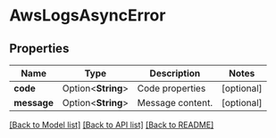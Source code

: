 # AwsLogsAsyncError

## Properties

Name | Type | Description | Notes
------------ | ------------- | ------------- | -------------
**code** | Option<**String**> | Code properties | [optional]
**message** | Option<**String**> | Message content. | [optional]

[[Back to Model list]](../README.md#documentation-for-models) [[Back to API list]](../README.md#documentation-for-api-endpoints) [[Back to README]](../README.md)


